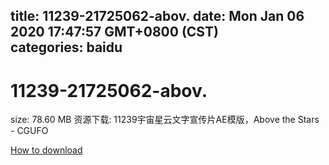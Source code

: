 
title: 11239-21725062-abov.
date: Mon Jan 06 2020 17:47:57 GMT+0800 (CST)    
categories: baidu
---

# 11239-21725062-abov.
size: 78.60 MB
 资源下载: 11239宇宙星云文字宣传片AE模版，Above the Stars - CGUFO
 

[How to download](https://bpcam.bemobtrk.com/go/2ceec3aa-1ca2-46d6-b9ff-aaa5c184517c?jno=1667)